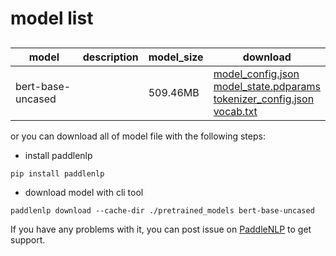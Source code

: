 #  model list

##  

| model  | description | model_size  | download         |
| --- | --- | --- | --- |
|bert-base-uncased|  | 509.46MB | [model_config.json](https://bj.bcebos.com/paddlenlp/models/community/bert-base-uncased/model_config.json)<br>[model_state.pdparams](https://bj.bcebos.com/paddlenlp/models/community/bert-base-uncased/model_state.pdparams)<br>[tokenizer_config.json](https://bj.bcebos.com/paddlenlp/models/community/bert-base-uncased/tokenizer_config.json)<br>[vocab.txt](https://bj.bcebos.com/paddlenlp/models/community/bert-base-uncased/vocab.txt) |

or you can download all of model file with the following steps:

* install paddlenlp

```shell
pip install paddlenlp
```

* download model with cli tool

```shell
paddlenlp download --cache-dir ./pretrained_models bert-base-uncased
```

If you have any problems with it, you can post issue on [PaddleNLP](https://github.com/PaddlePaddle/PaddleNLP) to get support.
